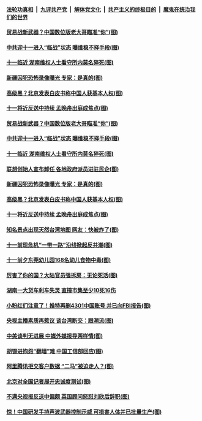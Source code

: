 ####  [法轮功真相](../../../../basic/blob/master/README.md?t=09241113) &nbsp;|&nbsp; [九评共产党](../../../../9ping.md/blob/master/README.md?t=09241113) &nbsp;|&nbsp; [解体党文化](../../../../jtdwh.md/blob/master/README.md?t=09241113)  &nbsp;|&nbsp; [共产主义的终极目的](../../../../gczydzjmd.md/blob/master/README.md?t=09241113) &nbsp;|&nbsp; [魔鬼在统治我们的世界](../../../../mgztzwmdsj.md/blob/master/README.md?t=09241113) 

#### [贸易战新武器？中国数位版老大哥瞄准“你”(图)](../pages/p1/908278.md?t=09241113) 

#### [中共迎十一进入“临战”状态 曝维稳不择手段(图)](../pages/p1/908249.md?t=09241113) 

#### [十一临近 湖南维权人士看守所内莫名猝死(图)](../pages/p1/908291.md?t=09241113) 

#### [新疆囚犯恐怖录像曝光 专家：是真的(图)](../pages/p1/908253.md?t=09241113) 

#### [高级黑？北京发表白皮书称中国人获基本人权(图)](../pages/p1/908171.md?t=09241113) 

#### [十一将近反送中持续 孟晚舟出庭成焦点(图)](../pages/p1/908191.md?t=09241113) 

#### [贸易战新武器？中国数位版老大哥瞄准“你”(图)](../pages/p1/908278.md?t=09241113) 

#### [中共迎十一进入“临战”状态 曝维稳不择手段(图)](../pages/p1/908249.md?t=09241113) 

#### [十一临近 湖南维权人士看守所内莫名猝死(图)](../pages/p1/908291.md?t=09241113) 

#### [联想创始人宣布卸任 各地政府派员进驻民企(图)](../pages/p1/908285.md?t=09241113) 

#### [新疆囚犯恐怖录像曝光 专家：是真的(图)](../pages/p1/908253.md?t=09241113) 

#### [高级黑？北京发表白皮书称中国人获基本人权(图)](../pages/p1/908171.md?t=09241113) 

#### [十一将近反送中持续 孟晚舟出庭成焦点(图)](../pages/p1/908191.md?t=09241113) 

#### [知名景点出现天然台湾地图 网友：快被炸了(图)](../pages/p1/908194.md?t=09241113) 

#### [十一前现危机“一带一路”沿线掀起反共潮(图)](../pages/p1/908174.md?t=09241113) 

#### [十一前夕东莞幼儿园168名幼儿食物中毒(图)](../pages/p1/908168.md?t=09241113) 

#### [厉害了你的国？大陆官员强拆房：无论死活(图)](../pages/p1/908145.md?t=09241113) 

#### [湖南一大货车刹车失灵 直撞市集至少10死16伤](../pages/p1/908141.md?t=09241113) 

#### [小粉红们注意了！推特再删4301中国账号 并已向FBI报告(图)](../pages/p1/908133.md?t=09241113) 

#### [央视主播素质再惹议 谈台湾断交：跟潮流(图)](../pages/p1/908126.md?t=09241113) 

#### [中美谈判无进展 中媒外媒报导两样情(图)](../pages/p1/908116.md?t=09241113) 

#### [胡锡进抱怨“翻墙”难 中国工信部回应(图)](../pages/p1/908110.md?t=09241113) 

#### [阿里腾讯拒交客户数据 “二马”被迫走人？(图)](../pages/p1/908102.md?t=09241113) 

#### [北京对全国记者展开忠诚度测试(图)](../pages/p1/908100.md?t=09241113) 

#### [不满央视报反送中偏颇 英国顾问怒怼刘欣后辞职(图)](../pages/p1/908032.md?t=09241113) 

#### [惊！中国研发手持声波武器控制示威 可损害人体并已批量生产(图)](../pages/p1/908060.md?t=09241113) 

